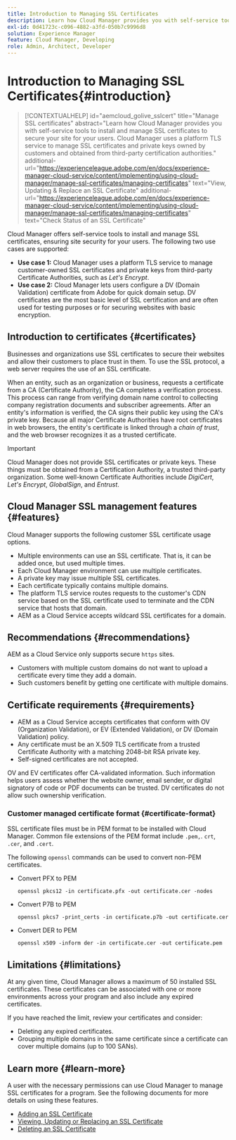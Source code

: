 ```yaml
---
title: Introduction to Managing SSL Certificates
description: Learn how Cloud Manager provides you with self-service tools to install SSL certificates.
exl-id: 0d41723c-c096-4882-a3fd-050b7c9996d8
solution: Experience Manager
feature: Cloud Manager, Developing
role: Admin, Architect, Developer
---
```


# Introduction to Managing SSL Certificates{#introduction}

>[!CONTEXTUALHELP]
>id="aemcloud_golive_sslcert"
>title="Manage SSL certificates"
>abstract="Learn how Cloud Manager provides you with self-service tools to install and manage SSL certificates to secure your site for your users. Cloud Manager uses a platform TLS service to manage SSL certificates and private keys owned by customers and obtained from third-party certification authorities."
>additional-url="https://experienceleague.adobe.com/en/docs/experience-manager-cloud-service/content/implementing/using-cloud-manager/manage-ssl-certificates/managing-certificates" text="View, Updating & Replace an SSL Certificate"
>additional-url="https://experienceleague.adobe.com/en/docs/experience-manager-cloud-service/content/implementing/using-cloud-manager/manage-ssl-certificates/managing-certificates" text="Check Status of an SSL Certificate"


Cloud Manager offers self-service tools to install and manage SSL certificates, ensuring site security for your users. The following two use cases are supported:

<!-- CQDOC-21758, #1 -->

* **Use case 1:** Cloud Manager uses a platform TLS service to manage customer-owned SSL certificates and private keys from third-party Certificate Authorities, such as *Let's Encrypt*.
* **Use case 2:** Cloud Manager lets users configure a DV (Domain Validation) certificate from Adobe for quick domain setup. DV certificates are the most basic level of SSL certification and are often used for testing purposes or for securing websites with basic encryption.


## Introduction to certificates {#certificates}

Businesses and organizations use SSL certificates to secure their websites and allow their customers to place trust in them. To use the SSL protocol, a web server requires the use of an SSL certificate. 

When an entity, such as an organization or business, requests a certificate from a CA (Certificate Authority), the CA completes a verification process. This process can range from verifying domain name control to collecting company registration documents and subscriber agreements. After an entity's information is verified, the CA signs their public key using the CA's private key. Because all major Certificate Authorities have root certificates in web browsers, the entity's certificate is linked through a *chain of trust*, and the web browser recognizes it as a trusted certificate.

>[!IMPORTANT]
>
>Cloud Manager does not provide SSL certificates or private keys. These things must be obtained from a Certification Authority, a trusted third-party organization. Some well-known Certificate Authorities include *DigiCert*, *Let's Encrypt*, *GlobalSign*, and *Entrust*.

## Cloud Manager SSL management features {#features}

Cloud Manager supports the following customer SSL certificate usage options.

* Multiple environments can use an SSL certificate. That is, it can be added once, but used multiple times.
* Each Cloud Manager environment can use multiple certificates.
* A private key may issue multiple SSL certificates.
* Each certificate typically contains multiple domains.
* The platform TLS service routes requests to the customer's CDN service based on the SSL certificate used to terminate and the CDN service that hosts that domain.
* AEM as a Cloud Service accepts wildcard SSL certificates for a domain.

## Recommendations {#recommendations}

AEM as a Cloud Service only supports secure `https` sites.

* Customers with multiple custom domains do not want to upload a certificate every time they add a domain.
* Such customers benefit by getting one certificate with multiple domains.

## Certificate requirements {#requirements}

* AEM as a Cloud Service accepts certificates that conform with OV (Organization Validation), or EV (Extended Validation), or DV (Domain Validation) policy. <!-- CQDOC-21758, #2 -->
* Any certificate must be an X.509 TLS certificate from a trusted Certificate Authority with a matching 2048-bit RSA private key.
* Self-signed certificates are not accepted.

OV and EV certificates offer CA-validated information. Such information helps users assess whether the website owner, email sender, or digital signatory of code or PDF documents can be trusted. DV certificates do not allow such ownership verification.

### Customer managed certificate format {#certificate-format} 
<!-- CQDOC-21758, #3 -->

SSL certificate files must be in PEM format to be installed with Cloud Manager. Common file extensions of the PEM format include `.pem,`. `crt`, `.cer`, and `.cert`. 

The following `openssl` commands can be used to convert non-PEM certificates.

* Convert PFX to PEM

  ```shell
  openssl pkcs12 -in certificate.pfx -out certificate.cer -nodes
  ```

* Convert P7B to PEM

  ```shell
  openssl pkcs7 -print_certs -in certificate.p7b -out certificate.cer
  ```

* Convert DER to PEM

  ```shell
  openssl x509 -inform der -in certificate.cer -out certificate.pem
  ```

## Limitations {#limitations}

At any given time, Cloud Manager allows a maximum of 50 installed SSL certificates. These certificates can be associated with one or more environments across your program and also include any expired certificates.

If you have reached the limit, review your certificates and consider:

* Deleting any expired certificates.
* Grouping multiple domains in the same certificate since a certificate can cover multiple domains (up to 100 SANs).

## Learn more {#learn-more}

A user with the necessary permissions can use Cloud Manager to manage SSL certificates for a program. See the following documents for more details on using these features.

* [Adding an SSL Certificate](/help/implementing/cloud-manager/managing-ssl-certifications/add-ssl-certificate.md)
* [Viewing, Updating or Replacing an SSL Certificate](/help/implementing/cloud-manager/managing-ssl-certifications/managing-certificates.md)
* [Deleting an SSL Certificate](/help/implementing/cloud-manager/managing-ssl-certifications/managing-certificates.md)
